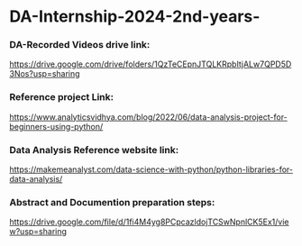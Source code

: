 # DA-Internship-2024-2nd-years-


### DA-Recorded Videos drive link: 
https://drive.google.com/drive/folders/1QzTeCEpnJTQLKRpbItjALw7QPD5D3Nos?usp=sharing

### Reference project Link:
https://www.analyticsvidhya.com/blog/2022/06/data-analysis-project-for-beginners-using-python/

### Data Analysis Reference website link:
https://makemeanalyst.com/data-science-with-python/python-libraries-for-data-analysis/

### Abstract and Documention preparation steps:
https://drive.google.com/file/d/1fi4M4yg8PCpcazldojTCSwNpnlCK5Ex1/view?usp=sharing
